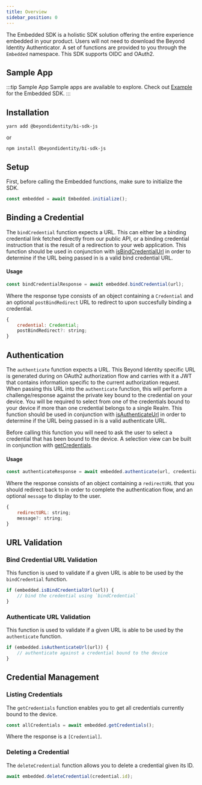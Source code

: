 ```yaml
---
title: Overview
sidebar_position: 0
---
```


The Embedded SDK is a holistic SDK solution offering the entire experience embedded in your product. Users will not need to download the Beyond Identity Authenticator. A set of functions are provided to you through the `Embedded` namespace. This SDK supports OIDC and OAuth2.

## Sample App

:::tip Sample App
Sample apps are available to explore. Check out [Example](https://github.com/gobeyondidentity/bi-sdk-js/tree/main/examples/app/js) for the Embedded SDK.
:::


## Installation

```
yarn add @beyondidentity/bi-sdk-js
```
or
```
npm install @beyondidentity/bi-sdk-js
```

## Setup

First, before calling the Embedded functions, make sure to initialize the SDK.

```javascript
const embedded = await Embedded.initialize();
```

## Binding a Credential

The `bindCredential` function expects a URL. This can either be a binding credential link fetched directly from our public API, or a binding credential instruction that is the result of a redirection to your web application. This function should be used in conjunction with [isBindCredentialUrl](#bind-credential-url-validation) in order to determine if the URL being passed in is a valid bind credential URL.

#### Usage

```javascript
const bindCredentialResponse = await embedded.bindCredential(url);
```

Where the response type consists of an object containing a `Credential` and an optional `postBindRedirect` URL to redirect to upon succesfully binding a credential.

```javascript
{
    credential: Credential;
    postBindRedirect?: string;
}
```

## Authentication

The `authenticate` function expects a URL. This Beyond Identity specific URL is generated during on OAuth2 authorization flow and carries with it a JWT that contains information specific to the current authorization request. When passing this URL into the `authenticate` function, this will perform a challenge/response against the private key bound to the credential on your device. You will be required to select from one of the credentials bound to your device if more than one credential belongs to a single Realm. This function should be used in conjunction with [isAuthenticateUrl](#authenticate-url-validation) in order to determine if the URL being passed in is a valid authenticate URL.

Before calling this function you will need to ask the user to select a credential that has been bound to the device. A selection view can be built in conjunction with [getCredentials](https://developer.beyondidentity.com/docs/v1/sdks/javascript-sdk/overview#listing-credentials).

#### Usage

```javascript
const authenticateResponse = await embedded.authenticate(url, credentialID);
```

Where the response consists of an object containing a `redirectURL` that you should redirect back to in order to complete the authentication flow, and an optional `message` to display to the user.

```javascript
{
    redirectURL: string;
    message?: string;
}
```

## URL Validation

### Bind Credential URL Validation

This function is used to validate if a given URL is able to be used by the `bindCredential` function.

```javascript
if (embedded.isBindCredentialUrl(url)) {
    // bind the credential using `bindCredential`
}
```

### Authenticate URL Validation

This function is used to validate if a given URL is able to be used by the `authenticate` function.

```javascript
if (embedded.isAuthenticateUrl(url)) {
    // authenticate against a credential bound to the device
}
```

## Credential Management

### Listing Credentials

The `getCredentials` function enables you to get all credentials currently bound to the device.

```javascript
const allCredentials = await embedded.getCredentials();
```

Where the response is a `[Credential]`.

### Deleting a Credential

The `deleteCredential` function allows you to delete a credential given its ID.

```javascript
await embedded.deleteCredential(credential.id);
```
